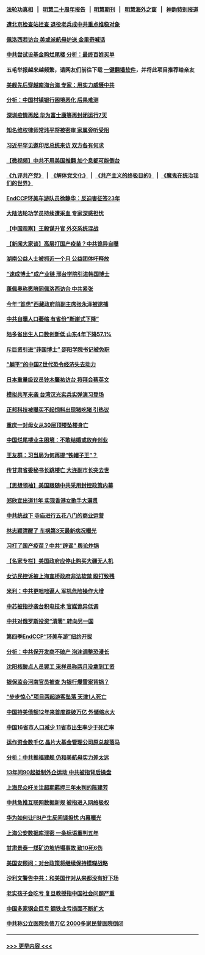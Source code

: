 #### [法轮功真相](https://github.com/gfw-breaker/truth/blob/master/README.md?t=0) &nbsp;&nbsp;|&nbsp;&nbsp; [明慧二十周年报告](https://github.com/gfw-breaker/mh-reports/blob/master/README.md?t=0) &nbsp;&nbsp;|&nbsp;&nbsp;[明慧期刊](https://github.com/gfw-breaker/mh-qikan) &nbsp;&nbsp;|&nbsp;&nbsp; [明慧海外之窗](https://github.com/gfw-breaker/mh-news/blob/master/README.md?t=0) &nbsp;&nbsp;|&nbsp;&nbsp; [神韵特别报道](https://github.com/gfw-breaker/mh-news/blob/master/shenyun.md?t=0)
#### [遭北京检查站拦查 退役老兵成中共重点维稳对象](../pages/nsc413/n13788855.md?t=07260651) 
#### [佩洛西若访台 美或派航母护送 金里奇喊话](../pages/nsc413/n13788861.md?t=07260651) 
#### [中共尝试设基金购烂尾楼 分析：最终百姓买单](../pages/nsc413/n13788699.md?t=07260651) 
#### 五毛举报越来越频繁，请网友们前往下载 [一键翻墙软件](https://github.com/gfw-breaker/ssr-accounts)，并将此项目推荐给亲友
#### [美舰先后穿越南海台海 专家：用实力威慑中共](../pages/nsc413/n13788800.md?t=07260651) 
#### [分析：中国村镇银行困境恶化 后果难测](../pages/nsc413/n13788846.md?t=07260651) 
#### [深圳疫情再起 华为富士康等再封闭运行7天](../pages/nsc413/n13788829.md?t=07260651) 
#### [知名维权律师常玮平将被密审 家属旁听受阻](../pages/nsc413/n13788728.md?t=07260651) 
#### [习近平罕见邀印尼总统来访 双方各有何求](../pages/nsc413/n13788818.md?t=07260651) 
#### [【微视频】中共不用美国推翻 加个息都可能倒台](../pages/nsc413/n13788822.md?t=07260651) 
#### [《九评共产党》](https://github.com/begood0513/9ping.md/blob/master/README.md) &nbsp;|&nbsp; [《解体党文化》](../../../../jtdwh.md/blob/master/README.md)  &nbsp;|&nbsp; [《共产主义的终极目的》](../../../../gczydzjmd.md/blob/master/README.md) &nbsp;|&nbsp; [《魔鬼在统治我们的世界》](../../../../mgztzwmdsj.md/blob/master/README.md) 
#### [EndCCP环美车游队员徐静华：反迫害征签23年](../pages/nsc413/n13788398.md?t=07260651) 
#### [大陆法轮功学员持续遭采血 专家深感担忧](../pages/nsc413/n13787897.md?t=07260651) 
#### [【中国观察】王毅谋升官 外交系统混战](../pages/nsc413/n13788737.md?t=07260651) 
#### [【新闻大家谈】高层打国产疫苗？中共诡异自曝](../pages/nsc413/n13788755.md?t=07260651) 
#### [湖南公益人士被抓近一个月 公益团体吁释放](../pages/nsc413/n13788595.md?t=07260651) 
#### [“速成博士”成产业链 邢台学院引进韩国博士](../pages/nsc413/n13788691.md?t=07260651) 
#### [蓬佩奥称愿陪同佩洛西访台 中共紧张](../pages/nsc413/n13788600.md?t=07260651) 
#### [今年“首虎”西藏政府前副主席张永泽被逮捕](../pages/nsc413/n13788610.md?t=07260651) 
#### [中共自曝人口萎缩 有省份“断崖式下降”](../pages/nsc413/n13788597.md?t=07260651) 
#### [陆多省出生人口数创新低 山东4年下降57.1%](../pages/nsc413/n13788552.md?t=07260651) 
#### [斥巨资引进“菲国博士” 邵阳学院书记被免职](../pages/nsc413/n13788495.md?t=07260651) 
#### [“躺平”的中国Z世代恐令经济失去动力](../pages/nsc413/n13788503.md?t=07260651) 
#### [日本重量级议员铃木馨祐访台 将拜会蔡英文](../pages/nsc413/n13788531.md?t=07260651) 
#### [模拟共军来袭 台湾汉光实兵实弹演习登场](../pages/nsc413/n13788316.md?t=07260651) 
#### [正邦科技被曝买不起饲料出现猪吃猪 引热议](../pages/nsc413/n13788392.md?t=07260651) 
#### [重庆一对母女从30层顶楼坠楼身亡](../pages/nsc413/n13788411.md?t=07260651) 
#### [中国烂尾楼业主困境：不敢结婚或放弃创业](../pages/nsc413/n13788283.md?t=07260651) 
#### [王友群：习当局为何再提“铁帽子王”？](../pages/nsc413/n13788244.md?t=07260651) 
#### [传甘肃省委秘书长跳楼亡 大连副市长突去世](../pages/nsc413/n13788331.md?t=07260651) 
#### [【思想领袖】美国跟随中共采用封控政策内幕](../pages/nsc413/n13773433.md?t=07260651) 
#### [郑欣宜出道11年 实现香港女歌手大满贯](../pages/nsc413/n13788258.md?t=07260651) 
#### [中共统战下 寺庙进行五花八门的商业运营](../pages/nsc413/n13788204.md?t=07260651) 
#### [林志颖清醒了 车祸第3天最新病况曝光](../pages/nsc413/n13788200.md?t=07260651) 
#### [习打了国产疫苗？中共“辟谣” 舆论炸锅](../pages/nsc413/n13788211.md?t=07260651) 
#### [【名家专栏】美国政府应停止购买大疆无人机](../pages/nsc413/n13788100.md?t=07260651) 
#### [女访民控诉被上海宣桥政府非法软禁 殴打致残](../pages/nsc413/n13788170.md?t=07260651) 
#### [米利：中共更咄咄逼人 军机危险操作大增](../pages/nsc413/n13788128.md?t=07260651) 
#### [中芯被指抄袭台积电技术 官媒诡异低调](../pages/nsc413/n13787259.md?t=07260651) 
#### [中共对俄罗斯投资“清零” 转向另一国](../pages/nsc413/n13788094.md?t=07260651) 
#### [第四季EndCCP“环美车游”纽约开拔](../pages/nsc413/n13788087.md?t=07260651) 
#### [分析：中共保开发商不破产 泡沫调整恐漫长](../pages/nsc413/n13788069.md?t=07260651) 
#### [沈阳核酸点人员罢工 采样员称两月没拿到工资](../pages/nsc413/n13788050.md?t=07260651) 
#### [银保监会河南官员被查 为银行爆雷案背锅？](../pages/nsc413/n13788007.md?t=07260651) 
#### [“步步惊心”项目两起游客坠落 天津1人死亡](../pages/nsc413/n13787973.md?t=07260651) 
#### [中国持美债额12年来首度跌破万亿 外储缩水大](../pages/nsc413/n13787993.md?t=07260651) 
#### [中国16省市人口减少 11省市出生率少于死亡率](../pages/nsc413/n13787976.md?t=07260651) 
#### [运作资金数千亿 晶片大基金管理公司原总裁落马](../pages/nsc413/n13787974.md?t=07260651) 
#### [分析：中共推福建舰 仍和美航母实力差太远](../pages/nsc413/n13784118.md?t=07260651) 
#### [13年间90起抵制外企运动 中共被指背后操盘](../pages/nsc413/n13787942.md?t=07260651) 
#### [上海民众吁关注超期羁押三年未判的陈建芳](../pages/nsc413/n13787893.md?t=07260651) 
#### [中共急推互联网数据新规 被指进入网络极权](../pages/nsc413/n13787870.md?t=07260651) 
#### [华为如何让FBI产生反间谍担忧 内幕曝光](../pages/nsc413/n13787864.md?t=07260651) 
#### [上海公安数据库泄密 一条标语重判五年](../pages/nsc413/n13787387.md?t=07260651) 
#### [甘肃景泰一煤矿边坡坍塌事故 致10死6伤](../pages/nsc413/n13787886.md?t=07260651) 
#### [美国安顾问：对台政策将继续保持模糊战略](../pages/nsc413/n13787883.md?t=07260651) 
#### [沙利文警告中共：和美国作对从来都没有好下场](../pages/nsc413/n13787840.md?t=07260651) 
#### [老实孩子会吃亏 复旦教授指中国社会问题严重](../pages/nsc413/n13787879.md?t=07260651) 
#### [中国多家钢企巨亏 钢铁业亏损面不断扩大](../pages/nsc413/n13787859.md?t=07260651) 
#### [中共称公立医院负债万亿 2000多家民营医院倒闭](../pages/nsc413/n13787863.md?t=07260651) 

----
#### [ >>> 更早内容 <<< ](../indexes/nsc413-earlier.md)
